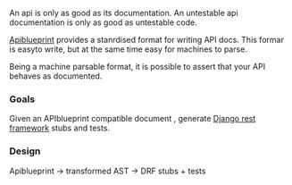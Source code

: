 An api is only as good as its documentation. An untestable api documentation is
only as good as untestable code.

[Apiblueprint](https://apiblueprint.org/) provides a stanrdised format for writing API docs.
This formar is easyto write, but at the same time easy for machines to parse.

Being a machine parsable format, it is possible to assert that your API behaves as documented.

### Goals

Given an APIblueprint compatible document , generate [Django rest framework](http://www.django-rest-framework.org/) stubs and tests.

### Design

Apiblueprint -> transformed AST -> DRF stubs + tests

